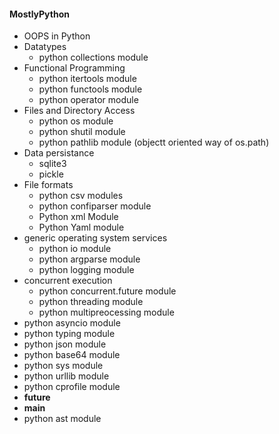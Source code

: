 #### MostlyPython
* OOPS in Python
* Datatypes
  * python collections module
* Functional Programming
  * python itertools module
  * python functools module
  * python operator module
* Files and Directory Access
  * python os module
  * python shutil module
  * python pathlib module (objectt oriented way of os.path)
* Data persistance
  * sqlite3
  * pickle
* File formats
  * python csv modules
  * python confiparser module
  * Python xml Module
  * Python Yaml module
* generic operating system services
  * python io module
  * python argparse module
  * python logging module
* concurrent execution
  * python concurrent.future module
  * python threading module
  * python multipreocessing module
* python asyncio module
* python typing module
* python json module
* python base64 module
* python sys module
* python urllib module
* python cprofile module
* __future__
* __main__
* python ast module
